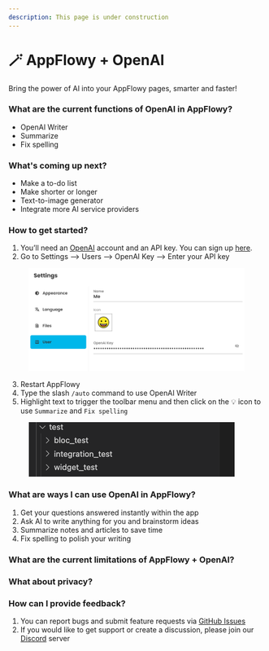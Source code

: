 ```yaml
---
description: This page is under construction
---
```


# 🪄 AppFlowy + OpenAI

Bring the power of AI into your AppFlowy pages, smarter and faster!

### What are the current functions of OpenAI in AppFlowy?

* OpenAI Writer
* Summarize
* Fix spelling

### What's coming up next?

* Make a to-do list
* Make shorter or longer
* Text-to-image generator
* Integrate more AI service providers

### How to get started?

1. You’ll need an [OpenAI](https://openai.com/) account and an API key. You can sign up [here](https://chat.openai.com/).
2. Go to Settings --> Users --> OpenAI Key --> Enter your API key

<figure><img src="../.gitbook/assets/image (2).png" alt=""><figcaption></figcaption></figure>

3. Restart AppFlowy
4. Type the slash `/auto` command to use OpenAI Writer
5. Highlight text to trigger the toolbar menu and then click on the 💡 icon to use `Summarize` and `Fix spelling`

<figure><img src="../.gitbook/assets/image (1).png" alt=""><figcaption></figcaption></figure>

###

### What are ways I can use OpenAI in AppFlowy?

1. Get your questions answered instantly within the app
2. Ask AI to write anything for you and brainstorm ideas
3. Summarize notes and articles to save time
4. Fix spelling to polish your writing



### What are the current limitations of AppFlowy + OpenAI?



### What about privacy?



### How can I provide feedback?

1. You can report bugs and submit feature requests via [GitHub Issues](https://github.com/AppFlowy-IO/AppFlowy/issues/new/choose)
2. If you would like to get support or create a discussion, please join our [Discord](https://discord.gg/9Q2xaN37tV) server
